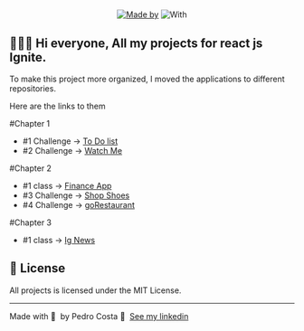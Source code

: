 <h1 align="center">
	
</h1>

<p align="center">
	<a href="https://www.linkedin.com/in/pehcst/" target="_blank" rel="noopener noreferrer"><img alt="Made by" src="https://img.shields.io/badge/made%20by-Pedro%20Costa-%581845"></a>
	<img alt="With" src="https://img.shields.io/badge/and-Rocketseat-664BB1">
</p>

## 👨🏻‍💻 Hi everyone, All my projects for react js Ignite.

To make this project more organized, I moved the applications to different repositories.

Here are the links to them

#Chapter 1
- #1 Challenge -> [To Do list](https://github.com/pehcst/task-list)
- #2 Challenge -> [Watch Me](https://github.com/pehcst/watchMe)

#Chapter 2
- #1 class -> [Finance App](https://github.com/pehcst/financeapp)
- #3 Challenge -> [Shop Shoes](https://github.com/pehcst/shop-shoes)
- #4 Challenge -> [goRestaurant](https://github.com/pehcst/goRestaurant)

#Chapter 3
- #1 class -> [Ig News](https://github.com/pehcst/ignews)


## 📝 License

All projects is licensed under the MIT License.

---

Made with 💜 &nbsp;by Pedro Costa 👋 &nbsp;[See my linkedin](https://www.linkedin.com/in/pehcst/)
